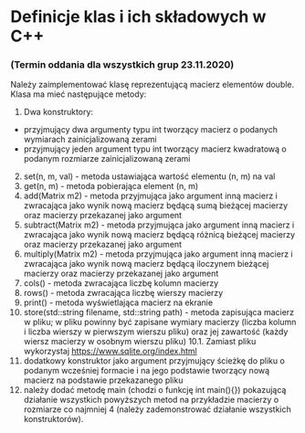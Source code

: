 
# Definicje klas i ich składowych w C++

### (Termin oddania dla wszystkich grup 23.11.2020)

Należy zaimplementować klasę reprezentującą macierz elementów double.
Klasa ma mieć następujące metody:
1. Dwa konstruktory:
- przyjmujący dwa argumenty typu int tworzący macierz o podanych wymiarach zainicjalizowaną zerami
- przyjmujący jeden argument typu int tworzący macierz kwadratową o podanym rozmiarze zainicjalizowaną zerami
2. set(n, m, val) - metoda ustawiająca wartość elementu (n, m) na val
3. get(n, m) - metoda pobierająca element (n, m)
4. add(Matrix m2) - metoda przyjmująca jako argument inną macierz i zwracająca jako wynik nową macierz będącą sumą bieżącej macierzy oraz macierzy przekazanej jako argument 
5. subtract(Matrix m2) - metoda przyjmująca jako argument inną macierz i zwracająca jako wynik nową macierz będącą różnicą bieżącej macierzy oraz macierzy przekazanej jako argument
6. multiply(Matrix m2) - metoda przyjmująca jako argument inną macierz i zwracająca jako wynik nową macierz będącą iloczynem bieżącej macierzy oraz macierzy przekazanej jako argument
7. cols() - metoda zwracająca liczbę kolumn macierzy
8. rows() - metoda zwracająca liczbę wierszy macierzy
9. print() - metoda wyświetlająca macierz na ekranie
10. store(std::string filename, std::string path) - metoda zapisująca macierz w pliku; w pliku powinny być zapisane wymiary macierzy (liczba kolumn i liczba wierszy w pierwszym wierszu pliku) oraz jej zawartość (każdy wiersz macierzy w osobnym wierszu pliku)
10.1. Zamiast pliku wykorzystaj https://www.sqlite.org/index.html 
11. dodatkowy konstruktor jako argument przyjmujący ścieżkę do pliku o podanym wcześniej formacie i na jego podstawie tworzący nową macierz na podstawie przekazanego pliku
12. należy dodać metodę main (chodzi o funkcję int main(){}) pokazującą działanie wszystkich powyższych metod na przykładzie macierzy o rozmiarze co najmniej 4 (należy zademonstrować działanie wszystkich konstruktorów).
